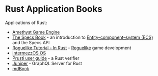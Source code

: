 # Rust Application Books

Applications of Rust:
* [Amethyst Game Engine](https://book.amethyst.rs/stable/)
* [The Specs Book](https://specs.amethyst.rs/docs/tutorials/) - an introduction to [Entity–component–system (ECS)](https://en.wikipedia.org/wiki/Entity_component_system) and the Specs API
* [Roguelike Tutorial - In Rust](https://bfnightly.bracketproductions.com/) - [Roguelike](https://en.wikipedia.org/wiki/Roguelike) game development
* [intermezzOS OS](http://intermezzos.github.io/book/second-edition/)
* [Prusti user guide](https://viperproject.github.io/prusti-dev/user-guide/) - a Rust verifier
* [Juniper](https://graphql-rust.github.io/juniper/current/) - GraphQL Server for Rust
* [mdBook](https://rust-lang.github.io/mdBook/)
